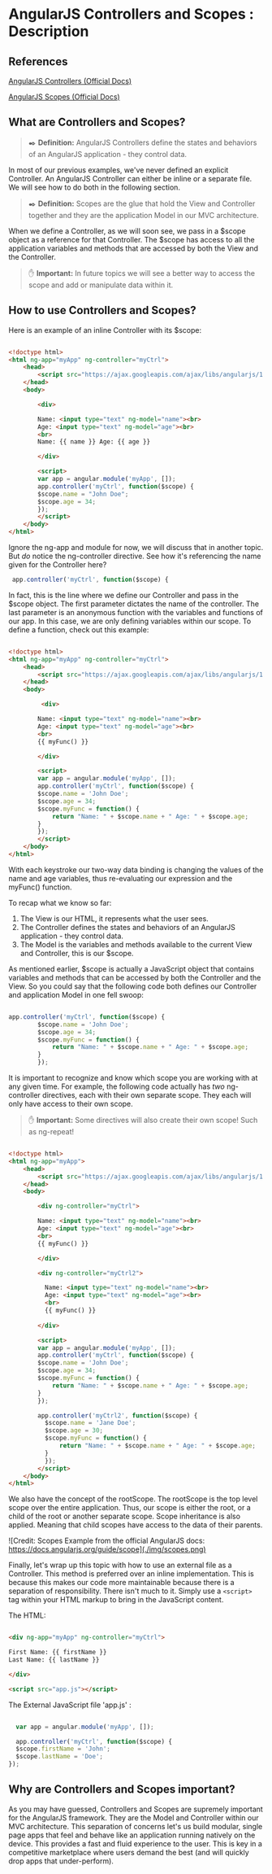 # AngularJS Controllers and Scopes : Description

## References

[AngularJS Controllers (Official Docs)](https://docs.angularjs.org/guide/controller)

[AngularJS Scopes (Official Docs)](https://docs.angularjs.org/guide/scope)

## What are Controllers and Scopes?

> ✒️ **Definition:** AngularJS Controllers define the states and behaviors of an AngularJS application - they control data.

In most of our previous examples, we've never defined an explicit Controller. An AngularJS Controller can either be inline or a separate file. We will see how to do both in the following section.

> ✒️ **Definition:** Scopes are the glue that hold the View and Controller together and they are the application Model in our MVC architecture. 

When we define a Controller, as we will soon see, we pass in a $scope object as a reference for that Controller. The $scope has access to all the application variables and methods that are accessed by both the View and the Controller.

> ✋ **Important:** In future topics we will see a better way to access the scope and add or manipulate data within it. 

## How to use Controllers and Scopes?

Here is an example of an inline Controller with its $scope:

```html 

<!doctype html>
<html ng-app="myApp" ng-controller="myCtrl">
    <head>
        <script src="https://ajax.googleapis.com/ajax/libs/angularjs/1.8.2/angular.min.js"></script>
    </head>
    <body>

        <div>

        Name: <input type="text" ng-model="name"><br>
        Age: <input type="text" ng-model="age"><br>
        <br>
        Name: {{ name }} Age: {{ age }}

        </div>

        <script>
        var app = angular.module('myApp', []);
        app.controller('myCtrl', function($scope) {
        $scope.name = "John Doe";
        $scope.age = 34;
        });
        </script>
    </body>
</html>
```

Ignore the ng-app and module for now, we will discuss that in another topic. But *do* notice the ng-controller directive. See how it's referencing the name given for the Controller here?

```javascript
 app.controller('myCtrl', function($scope) {
```

In fact, this is the line where we define our Controller and pass in the $scope object. The first parameter dictates the name of the controller. The last parameter is an anonymous function with the variables and functions of our app. In this case, we are only defining variables within our scope. To define a function, check out this example:

```html

<!doctype html>
<html ng-app="myApp" ng-controller="myCtrl">
    <head>
        <script src="https://ajax.googleapis.com/ajax/libs/angularjs/1.8.2/angular.min.js"></script>
    </head>
    <body>

         <div>

        Name: <input type="text" ng-model="name"><br>
        Age: <input type="text" ng-model="age"><br>
        <br>
        {{ myFunc() }}

        </div>

        <script>
        var app = angular.module('myApp', []);
        app.controller('myCtrl', function($scope) {
        $scope.name = 'John Doe';
        $scope.age = 34;
        $scope.myFunc = function() {
            return "Name: " + $scope.name + " Age: " + $scope.age;
        }
        });
        </script>
    </body>
</html>

```

With each keystroke our two-way data binding is changing the values of the name and age variables, thus re-evaluating our expression and the myFunc() function.

To recap what we know so far: 

1. The View is our HTML, it represents what the user sees.
2. The Controller defines the states and behaviors of an AngularJS application - they control data.
3. The Model is the variables and methods available to the current View and Controller, this is our $scope.

As mentioned earlier, $scope is actually a JavaScript object that contains variables and methods that can be accessed by both the Controller and the View. So you could say that the following code both defines our Controller and application Model in one fell swoop:

```javascript

app.controller('myCtrl', function($scope) {
        $scope.name = 'John Doe';
        $scope.age = 34;
        $scope.myFunc = function() {
            return "Name: " + $scope.name + " Age: " + $scope.age;
        }
        });

```

It is important to recognize and know which scope you are working with at any given time. For example, the following code actually has *two* ng-controller directives, each with their own separate scope. They each will only have access to their own scope. 

> ✋ **Important:** Some directives will also create their own scope! Such as ng-repeat!

```html

<!doctype html>
<html ng-app="myApp">
    <head>
        <script src="https://ajax.googleapis.com/ajax/libs/angularjs/1.8.2/angular.min.js"></script>
    </head>
    <body>

        <div ng-controller="myCtrl">

        Name: <input type="text" ng-model="name"><br>
        Age: <input type="text" ng-model="age"><br>
        <br>
        {{ myFunc() }}

        </div>

        <div ng-controller="myCtrl2">

          Name: <input type="text" ng-model="name"><br>
          Age: <input type="text" ng-model="age"><br>
          <br>
          {{ myFunc() }}
  
        </div>

        <script>
        var app = angular.module('myApp', []);
        app.controller('myCtrl', function($scope) {
        $scope.name = 'John Doe';
        $scope.age = 34;
        $scope.myFunc = function() {
            return "Name: " + $scope.name + " Age: " + $scope.age;
        }
        });

        app.controller('myCtrl2', function($scope) {
          $scope.name = 'Jane Doe';
          $scope.age = 30;
          $scope.myFunc = function() {
              return "Name: " + $scope.name + " Age: " + $scope.age;
          }
          });
        </script>
    </body>
</html>

```

We also have the concept of the rootScope. The rootScope is the top level scope over the entire application. Thus, our scope is either the root, or a child of the root or another separate scope. Scope inheritance is also applied. Meaning that child scopes have access to the data of their parents. 

![Credit: Scopes Example from the official AngularJS docs: https://docs.angularjs.org/guide/scope](./img/scopes.png)

Finally, let's wrap up this topic with how to use an external file as a Controller. This method is preferred over an inline implementation. This is because this makes our code more maintainable because there is a separation of responsibility. There isn't much to it. Simply use a `<script>` tag within your HTML markup to bring in the JavaScript content.

The HTML:

```html

<div ng-app="myApp" ng-controller="myCtrl">

First Name: {{ firstName }}
Last Name: {{ lastName }}

</div>

<script src="app.js"></script>

```

The External JavaScript file 'app.js' :

```JavaScript

  var app = angular.module('myApp', []);

  app.controller('myCtrl', function($scope) {
  $scope.firstName = 'John';
  $scope.lastName = 'Doe';
});

```

## Why are Controllers and Scopes important?

As you may have guessed, Controllers and Scopes are supremely important for the AngularJS framework. They are the Model and Controller within our MVC architecture. This separation of concerns let's us build modular, single page apps that feel and behave like an application running natively on the device. This provides a fast and fluid experience to the user. This is key in a competitive marketplace where users demand the best (and will quickly drop apps that under-perform).